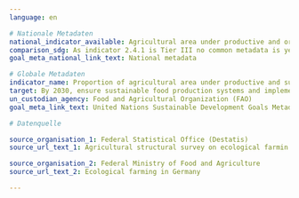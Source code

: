```yaml
---
language: en

# Nationale Metadaten
national_indicator_available: Agricultural area under productive and organic agriculture practices <br> Ecological farming area in total agricultural area
comparison_sdg: As indicator 2.4.1 is Tier III no common metadata is yet available.
goal_meta_national_link_text: National metadata

# Globale Metadaten
indicator_name: Proportion of agricultural area under productive and sustainable agriculture
target: By 2030, ensure sustainable food production systems and implement resilient agricultural practices that increase productivity and production, that help maintain ecosystems, that strengthen capacity for adaptation to climate change, extreme weather, drought, flooding and other disasters and that progressively improve land and soil quality
un_custodian_agency: Food and Agricultural Organization (FAO)
goal_meta_link_text: United Nations Sustainable Development Goals Metadata

# Datenquelle

source_organisation_1: Federal Statistical Office (Destatis)
source_url_text_1: Agricultural structural survey on ecological farmin

source_organisation_2: Federal Ministry of Food and Agriculture
source_url_text_2: Ecological farming in Germany

---
```

